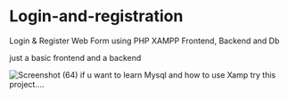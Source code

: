 # Login-and-registration
Login &amp; Register Web Form using PHP XAMPP Frontend, Backend and Db

just a basic frontend and a backend 

![Screenshot (64)](https://github.com/user-attachments/assets/94d48806-a94c-4999-b6a5-10da76cf9044)
if u want to learn Mysql and how to use Xamp try this project....
